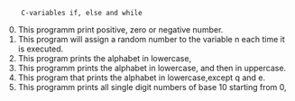         C-variables if, else and while
0) This programm print positive, zero or negative number.
1) This program will assign a random number to the variable n each time it is executed. 
2) This program prints the alphabet in lowercase,
3) This programm prints the alphabet in lowercase, and then in uppercase.
4) This  program that prints the alphabet in lowercase,except q and e.
5) This programm prints all single digit numbers of base 10 starting from 0,
